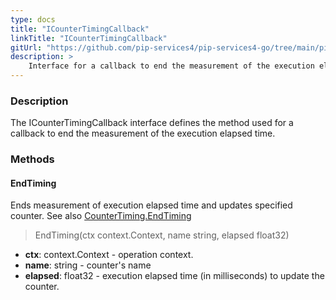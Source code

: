 ```yaml
---
type: docs
title: "ICounterTimingCallback"
linkTitle: "ICounterTimingCallback"
gitUrl: "https://github.com/pip-services4/pip-services4-go/tree/main/pip-services4-observability-go"
description: >
    Interface for a callback to end the measurement of the execution elapsed time.
---
```


### Description

The ICounterTimingCallback interface defines the method used for a callback to end the measurement of the execution elapsed time. 

### Methods

#### EndTiming
Ends measurement of execution elapsed time and updates specified counter.
See also [CounterTiming.EndTiming](../counter_timing/#endtiming)

> EndTiming(ctx context.Context, name string, elapsed float32)

- **ctx**: context.Context - operation context.
- **name**: string - counter's name
- **elapsed**: float32 - execution elapsed time (in milliseconds) to update the counter.

